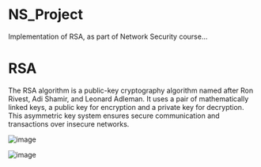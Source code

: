 # NS_Project
Implementation of RSA, as part of Network Security course...

# RSA
The RSA algorithm is a public-key cryptography algorithm named after Ron Rivest, Adi Shamir, and Leonard Adleman. It uses a pair of mathematically linked keys, a public key for encryption and a private key for decryption. This asymmetric key system ensures secure communication and transactions over insecure networks.

![image](https://github.com/user-attachments/assets/2e8b2c5d-e830-4c7b-a747-baf7050b973e)

![image](https://github.com/user-attachments/assets/d580cc5f-65db-4bf5-8800-fc07bbabe0d6)

